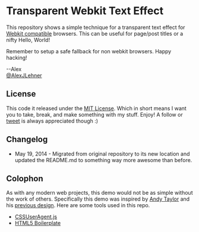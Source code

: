 Transparent Webkit Text Effect
=================================

This repository shows a simple technique for a transparent text effect for [Webkit compatible](http://en.wikipedia.org/wiki/List_of_web_browsers#WebKit-based) browsers. This can be useful for page/post titles or a nifty Hello, World! 

Remember to setup a safe fallback for non webkit browsers. Happy hacking! 

--Alex  
[@AlexJLehner](http://www.twitter.com.com/alexjlehner)

## License

This code it released under the [MIT License](http://choosealicense.com/licenses/mit/). Which in short means I want you to take, break, and make something with my stuff. Enjoy! A follow or [tweet](http://www.twitter.com.com/alexjlehner) is always appreciated though :)

## Changelog

- May 19, 2014 - Migrated from original repository to its new location and updated the README.md to something way more awesome than before. 

## Colophon
As with any modern web projects, this demo would not be as simple without the work of others. Specifically this demo was inspired by [Andy Taylor](http://andytaylor.me/) and his [previous design](http://andytaylor.me/v3/). Here are some tools used in this repo.  

- [CSSUserAgent.js](http://cssuseragent.org/)
- [HTML5 Boilerplate](http://html5boilerplate.com/)